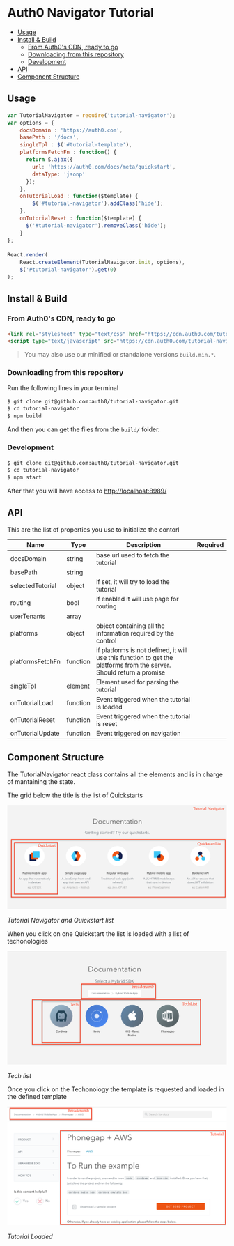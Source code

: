 # Auth0 Navigator Tutorial


- [Usage](#usage)
- [Install & Build](#install-build)
	- [From Auth0's CDN, ready to go](#from-auth0s-cdn-ready-to-go)
	- [Downloading from this repository](#downloading-from-this-repository)
	- [Development](#development)
- [API](#api)
- [Component Structure](#component-structure)


## Usage

```js
var TutorialNavigator = require('tutorial-navigator');  
var options = {
    docsDomain : 'https://auth0.com',
    basePath : '/docs',
    singleTpl : $('#tutorial-template'),
    platformsFetchFn : function() {
      return $.ajax({
        url: 'https://auth0.com/docs/meta/quickstart',
        dataType: 'jsonp'
      });
    },
    onTutorialLoad : function($template) {
        $('#tutorial-navigator').addClass('hide');
    },
    onTutorialReset : function($template) {
      $('#tutorial-navigator').removeClass('hide');
    }
};

React.render(
    React.createElement(TutorialNavigator.init, options),
    $('#tutorial-navigator').get(0)
);
```

## Install & Build

### From Auth0's CDN, ready to go

```html
<link rel="stylesheet" type="text/css" href="https://cdn.auth0.com/tutorial-navigator/0.7.2/build.css">
<script type="text/javascript" src="https://cdn.auth0.com/tutorial-navigator/0.7.2/build.js"></script>
```

> You may also use our minified or standalone versions `build.min.*`.

### Downloading from this repository

Run the following lines in your terminal

```bash
$ git clone git@github.com:auth0/tutorial-navigator.git
$ cd tutorial-navigator
$ npm build
```

And then you can get the files from the `build/` folder.

### Development

```bash
$ git clone git@github.com:auth0/tutorial-navigator.git
$ cd tutorial-navigator
$ npm start
```

After that you will have access to [http://localhost:8989/](http://localhost:8989)

## API

This are the list of properties you use to initialize the contorl

|Name             |Type     |Description|Required|
|---|---|---|---|
|docsDomain       |string   | base url used to fetch the tutorial||
|basePath         |string   |||
|selectedTutorial |object   | if set, it will try to load the tutorial ||
|routing          |bool     | if enabled it will use page for routing||
|userTenants      |array    |||
|platforms        |object   | object containing all the information required by the control||
|platformsFetchFn |function | if platforms is not defined, it will use this function to get the platforms from the server. Should return a promise||
|singleTpl        |element  | Element used for parsing the tutorial||
|onTutorialLoad   |function | Event triggered when the tutorial is loaded||
|onTutorialReset  |function | Event triggered when the tutorial is reset||
|onTutorialUpdate |function | Event triggered on navigation| |

## Component Structure

The TutorialNavigator react class contains all the elements and is in charge of mantaining the state.

The grid below the title is the list of Quickstarts  

  ![TutorialNavigator1](./images/TutorialNavigator-1.png)

  _Tutorial Navigator and Quickstart list_

When you click on one Quickstart the list is loaded with a list of techonologies

  ![TutorialNavigator2](./images/TutorialNavigator-2.png)

  _Tech list_

Once you click on the Techonology the template is requested and loaded in the defined template

  ![TutorialNavigator3](./images/TutorialNavigator-3.png)

  _Tutorial Loaded_
